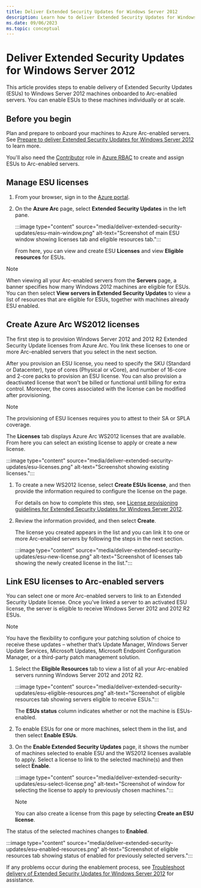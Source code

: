 ```yaml
---
title: Deliver Extended Security Updates for Windows Server 2012
description: Learn how to deliver Extended Security Updates for Windows Server 2012.
ms.date: 09/06/2023
ms.topic: conceptual
---
```


# Deliver Extended Security Updates for Windows Server 2012

This article provides steps to enable delivery of Extended Security Updates (ESUs) to Windows Server 2012 machines onboarded to Arc-enabled servers. You can enable ESUs to these machines individually or at scale.

## Before you begin

Plan and prepare to onboard your machines to Azure Arc-enabled servers. See [Prepare to deliver Extended Security Updates for Windows Server 2012](prepare-extended-security-updates.md) to learn more.

You'll also need the [Contributor](../../role-based-access-control/built-in-roles.md#contributor) role in [Azure RBAC](../../role-based-access-control/overview.md) to create and assign ESUs to Arc-enabled servers.

## Manage ESU licenses

1. From your browser, sign in to the [Azure portal](https://portal.azure.com).

1. On the **Azure Arc** page, select **Extended Security Updates** in the left pane.

    :::image type="content" source="media/deliver-extended-security-updates/esu-main-window.png" alt-text="Screenshot  of main ESU window showing licenses tab and eligible resources tab.":::

    From here, you can view and create ESU **Licenses** and view **Eligible resources** for ESUs.

> [!NOTE]
> When viewing all your Arc-enabled servers from the **Servers** page, a banner specifies how many Windows 2012 machines are eligible for ESUs. You can then select **View servers in Extended Security Updates** to view a list of resources that are eligible for ESUs, together with machines already ESU enabled.
> 
## Create Azure Arc WS2012 licenses

The first step is to provision Windows Server 2012 and 2012 R2 Extended Security Update licenses from Azure Arc. You link these licenses to one or more Arc-enabled servers that you select in the next section.

After you provision an ESU license, you need to specify the SKU (Standard or Datacenter), type of cores (Physical or vCore), and number of 16-core and 2-core packs to provision an ESU license. You can also provision a deactivated license that won't be billed or functional until billing for extra control. Moreover, the cores associated with the license can be modified after provisioning.

> [!NOTE]
> The provisioning of ESU licenses requires you to attest to their SA or SPLA coverage.
> 

The **Licenses** tab displays Azure Arc WS2012 licenses that are available. From here you can select an existing license to apply or create a new license.

:::image type="content" source="media/deliver-extended-security-updates/esu-licenses.png" alt-text="Screenshot showing existing licenses.":::

1. To create a new WS2012 license, select **Create ESUs license**, and then provide the information required to configure the license on the page.

    For details on how to complete this step, see [License provisioning guidelines for Extended Security Updates for Windows Server 2012](license-extended-security-updates.md).

1. Review the information provided, and then select **Create**.

    The license you created appears in the list and you can link it to one or more Arc-enabled servers by following the steps in the next section.

    :::image type="content" source="media/deliver-extended-security-updates/esu-new-license.png" alt-text="Screenshot of licenses tab showing the newly created license in the list.":::

## Link ESU licenses to Arc-enabled servers

You can select one or more Arc-enabled servers to link to an Extended Security Update license. Once you've linked a server to an activated ESU license, the server is eligible to receive Windows Server 2012 and 2012 R2 ESUs. 

> [!NOTE]
> You have the flexibility to configure your patching solution of choice to receive these updates – whether that’s Update Manager, Windows Server Update Services, Microsoft Updates, Microsoft Endpoint Configuration Manager, or a third-party patch management solution. 
> 
1. Select the **Eligible Resources** tab to view a list of all your Arc-enabled servers running Windows Server 2012 and 2012 R2.

    :::image type="content" source="media/deliver-extended-security-updates/esu-eligible-resources.png" alt-text="Screenshot of eligible resources tab showing servers eligible to receive ESUs.":::

    The **ESUs status** column indicates whether or not the machine is ESUs-enabled.

1.  To enable ESUs for one or more machines, select them in the list, and then select **Enable ESUs**.
    
1.  On the **Enable Extended Security Updates** page, it shows the number of machines selected to enable ESU and the WS2012 licenses available to apply. Select a license to link to the selected machine(s) and then select **Enable**.

    :::image type="content" source="media/deliver-extended-security-updates/esu-select-license.png" alt-text="Screenshot of window for selecting the license to apply to previously chosen machines.":::

    > [!NOTE]
    > You can also create a license from this page by selecting **Create an ESU license**.
    > 

The status of the selected machines changes to **Enabled**.

:::image type="content" source="media/deliver-extended-security-updates/esu-enabled-resources.png" alt-text="Screenshot of eligible resources tab showing status of enabled for previously selected servers.":::

If any problems occur during the enablement process, see [Troubleshoot delivery of Extended Security Updates for Windows Server 2012](troubleshoot-extended-security-updates.md) for assistance.
